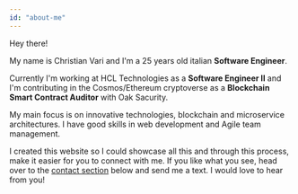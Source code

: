 ```yaml
---
id: "about-me"
---
```


Hey there!

My name is Christian Vari and I'm a 25 years old italian **Software Engineer**.

Currently I'm working at HCL Technologies as a **Software Engineer II** and I'm contributing in the Cosmos/Ethereum cryptoverse as a **Blockchain Smart Contract Auditor** with Oak Sacurity.

My main focus is on innovative technologies, blockchain and microservice architectures.
I have good skills in web development and Agile team management.

I created this website so I could showcase all this and through this process, make it easier for you to connect with me. If you like what you see, head over to the [contact section](#contact) below and send me a text. I would love to hear from you!
